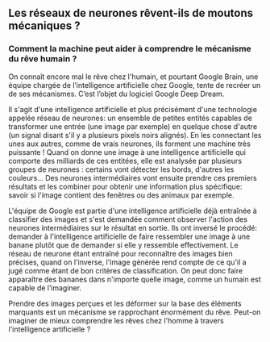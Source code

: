 ## Les réseaux de neurones rêvent-ils de moutons mécaniques ?

### Comment la machine peut aider à comprendre le mécanisme du rêve humain ?

On connaît encore mal le rêve chez l'humain, et pourtant Google Brain, une équipe chargée de l’intelligence artificielle chez Google, tente de recréer un de ses mécanismes. C’est l’objet du logiciel Google Deep Dream.

Il s'agit d'une intelligence artificielle et plus précisément d'une technologie appelée réseau de neurones: un ensemble de petites entités capables de transformer une entrée (une image par exemple) en quelque chose d'autre (un signal disant s'il y a plusieurs pixels noirs alignés). En les connectant les unes aux autres, comme de vrais neurones, ils forment une machine très puissante ! Quand on donne une image à une intelligence artificielle qui comporte des milliards de ces entitées, elle est analysée par plusieurs groupes de neurones : certains vont détecter les bords, d'autres les couleurs... Des neurones intermédiaires vont ensuite prendre ces premiers résultats et les combiner pour obtenir une information plus spécifique: savoir si l'image contient des fenêtres ou des animaux par exemple.

L'équipe de Google est partie d'une intelligence artificielle déjà entraînée à classifier des images et s'est demandée comment observer l'action des neurones intermédiaires sur le résultat en sortie. Ils ont inversé le procédé: demander à l'intelligence artificielle de faire ressembler une image à une banane plutôt que de demander si elle y ressemble effectivement. Le réseau de neurone étant entraîné pour reconnaître des images bien précises, quand on l'inverse, l'image générée rend compte de ce qu'il a jugé comme étant de bon critères de classification. On peut donc faire apparaître des bananes dans n'importe quelle image, comme un humain est capable de l’imaginer.

Prendre des images perçues et les déformer sur la base des éléments marquants est un mécanisme se rapprochant énormément du rêve. Peut-on imaginer de mieux comprendre les rêves chez l'homme à travers l'intelligence artificielle ?
